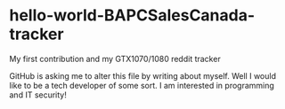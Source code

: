 # hello-world-BAPCSalesCanada-tracker
My first contribution and my GTX1070/1080 reddit tracker

GitHub is asking me to alter this file by writing about myself. Well I would like to be a tech developer of some sort. I am interested in programming and IT security!
